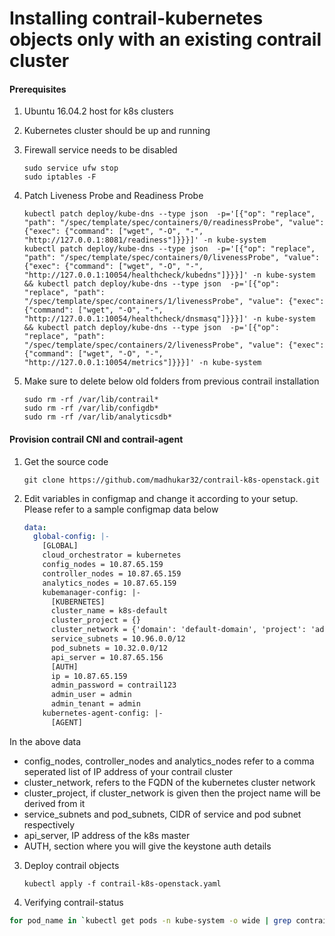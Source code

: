 # Installing contrail-kubernetes objects only with an existing contrail cluster

#### Prerequisites

1. Ubuntu 16.04.2 host for k8s clusters
2. Kubernetes cluster should be up and running
3. Firewall service needs to be disabled
    ```console
    sudo service ufw stop
    sudo iptables -F
    ```
4. Patch Liveness Probe and Readiness Probe

    ```console
    kubectl patch deploy/kube-dns --type json  -p='[{"op": "replace", "path": "/spec/template/spec/containers/0/readinessProbe", "value": {"exec": {"command": ["wget", "-O", "-", "http://127.0.0.1:8081/readiness"]}}}]' -n kube-system
    kubectl patch deploy/kube-dns --type json  -p='[{"op": "replace", "path": "/spec/template/spec/containers/0/livenessProbe", "value": {"exec": {"command": ["wget", "-O", "-", "http://127.0.0.1:10054/healthcheck/kubedns"]}}}]' -n kube-system && kubectl patch deploy/kube-dns --type json  -p='[{"op": "replace", "path": "/spec/template/spec/containers/1/livenessProbe", "value": {"exec": {"command": ["wget", "-O", "-", "http://127.0.0.1:10054/healthcheck/dnsmasq"]}}}]' -n kube-system && kubectl patch deploy/kube-dns --type json  -p='[{"op": "replace", "path": "/spec/template/spec/containers/2/livenessProbe", "value": {"exec": {"command": ["wget", "-O", "-", "http://127.0.0.1:10054/metrics"]}}}]' -n kube-system
    ```
5. Make sure to delete below old folders from previous contrail installation

    ```console
    sudo rm -rf /var/lib/contrail*
    sudo rm -rf /var/lib/configdb*
    sudo rm -rf /var/lib/analyticsdb*
    ```

#### Provision contrail CNI and contrail-agent

1. Get the source code

    ```console
    git clone https://github.com/madhukar32/contrail-k8s-openstack.git
    ```

2. Edit variables in configmap and change it according to your setup. Please refer to a sample configmap data below

    ```yaml
    data:
      global-config: |-
        [GLOBAL]
        cloud_orchestrator = kubernetes
        config_nodes = 10.87.65.159
        controller_nodes = 10.87.65.159
        analytics_nodes = 10.87.65.159
        kubemanager-config: |-
          [KUBERNETES]
          cluster_name = k8s-default
          cluster_project = {}
          cluster_network = {'domain': 'default-domain', 'project': 'admin', 'name': 'k8s_default_vn'}
          service_subnets = 10.96.0.0/12
          pod_subnets = 10.32.0.0/12
          api_server = 10.87.65.156
          [AUTH]
          ip = 10.87.65.159
          admin_password = contrail123
          admin_user = admin
          admin_tenant = admin
        kubernetes-agent-config: |-
          [AGENT]
    ```
  In the above data
  * config_nodes, controller_nodes and analytics_nodes refer to a comma seperated list of IP address of your contrail cluster
  * cluster_network, refers to the FQDN of the kubernetes cluster network
  * cluster_project, if cluster_network is given then the project name will be derived from it
  * service_subnets and pod_subnets, CIDR of service and pod subnet respectively
  * api_server, IP address of the k8s master
  * AUTH, section where you will give the keystone auth details

3. Deploy contrail objects
    ```console
    kubectl apply -f contrail-k8s-openstack.yaml
    ```

4. Verifying contrail-status
  ```bash
  for pod_name in `kubectl get pods -n kube-system -o wide | grep contrail | awk '{print $1}'`; do kubectl exec -it  $pod_name -n kube-system -- contrail-status ; done
  ```

